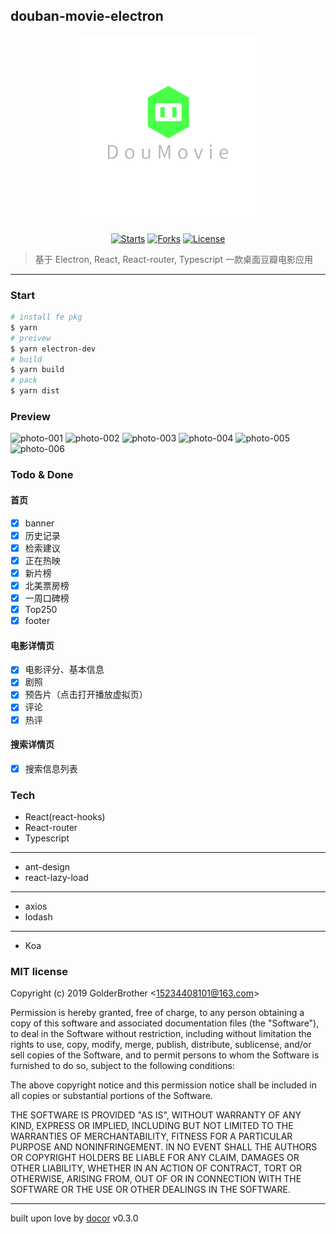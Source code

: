 ## douban-movie-electron



<p align="center">
  <img src="./assets/logo.png" width="300px">
</p>
<p align="center">
  <a href="https://github.com/GolderBrother/douban-movie-electron"><img
      src="https://img.shields.io/github/stars/GolderBrother/douban-movie-electron.svg?color=green&style=flat-square"
      alt="Starts"></a>
  <a href="https://github.com/GolderBrother/douban-movie-electron"><img
      src="https://img.shields.io/github/forks/GolderBrother/douban-movie-electron.svg?style=flat-square"
      alt="Forks"></a>
  <a href="https://github.com/GolderBrother/douban-movie-electron/blob/master/LICENSE"><img
      src="https://img.shields.io/github/license/GolderBrother/douban-movie-electron.svg?style=flat-square"
      alt="License"></a>
</p>

> 基于 Electron, React, React-router, Typescript 一款桌面豆瓣电影应用

---



### Start

```bash
# install fe pkg
$ yarn
# preivew
$ yarn electron-dev
# build
$ yarn build
# pack
$ yarn dist

```


### Preview

![photo-001](https://github.com/GolderBrother/PicBed/blob/master/Personal/douban-movie-electron-001.png?raw=true)
![photo-002](https://github.com/GolderBrother/PicBed/blob/master/Personal/douban-movie-electron-002.png?raw=true)
![photo-003](https://github.com/GolderBrother/PicBed/blob/master/Personal/douban-movie-electron-003.png?raw=true)
![photo-004](https://github.com/GolderBrother/PicBed/blob/master/Personal/douban-movie-electron-004.png?raw=true)
![photo-005](https://github.com/GolderBrother/PicBed/blob/master/Personal/douban-movie-electron-005.png?raw=true)
![photo-006](https://github.com/GolderBrother/PicBed/blob/master/Personal/douban-movie-electron-006.png?raw=true)

### Todo & Done

#### 首页

- [x] banner
- [x] 历史记录
- [x] 检索建议
- [x] 正在热映
- [x] 新片榜
- [x] 北美票房榜
- [x] 一周口碑榜
- [x] Top250
- [x] footer

#### 电影详情页

- [x] 电影评分、基本信息
- [x] 剧照
- [x] 预告片（点击打开播放虚拟页）
- [x] 评论
- [x] 热评

#### 搜索详情页

- [x] 搜索信息列表


### Tech

- React(react-hooks)
- React-router
- Typescript  
----
- ant-design
- react-lazy-load  
----
- axios
- lodash  
----
- Koa


### MIT license
Copyright (c) 2019 GolderBrother &lt;15234408101@163.com&gt;

Permission is hereby granted, free of charge, to any person obtaining a copy
of this software and associated documentation files (the &quot;Software&quot;), to deal
in the Software without restriction, including without limitation the rights
to use, copy, modify, merge, publish, distribute, sublicense, and/or sell
copies of the Software, and to permit persons to whom the Software is
furnished to do so, subject to the following conditions:

The above copyright notice and this permission notice shall be included in
all copies or substantial portions of the Software.

THE SOFTWARE IS PROVIDED &quot;AS IS&quot;, WITHOUT WARRANTY OF ANY KIND, EXPRESS OR
IMPLIED, INCLUDING BUT NOT LIMITED TO THE WARRANTIES OF MERCHANTABILITY,
FITNESS FOR A PARTICULAR PURPOSE AND NONINFRINGEMENT. IN NO EVENT SHALL THE
AUTHORS OR COPYRIGHT HOLDERS BE LIABLE FOR ANY CLAIM, DAMAGES OR OTHER
LIABILITY, WHETHER IN AN ACTION OF CONTRACT, TORT OR OTHERWISE, ARISING FROM,
OUT OF OR IN CONNECTION WITH THE SOFTWARE OR THE USE OR OTHER DEALINGS IN
THE SOFTWARE.

---
built upon love by [docor](https://github.com/turingou/docor.git) v0.3.0
